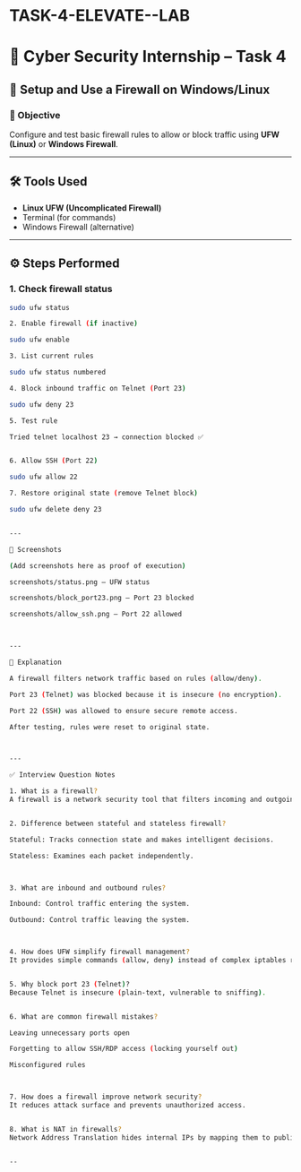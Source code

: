 # TASK-4-ELEVATE--LAB

# 🔐 Cyber Security Internship – Task 4  

## 📌 Setup and Use a Firewall on Windows/Linux  

### 🎯 Objective  
Configure and test basic firewall rules to allow or block traffic using **UFW (Linux)** or **Windows Firewall**.  

---

## 🛠️ Tools Used  
- **Linux UFW (Uncomplicated Firewall)**  
- Terminal (for commands)  
- Windows Firewall (alternative)  

---

## ⚙️ Steps Performed  

### 1. Check firewall status  
```bash
sudo ufw status

2. Enable firewall (if inactive)

sudo ufw enable

3. List current rules

sudo ufw status numbered

4. Block inbound traffic on Telnet (Port 23)

sudo ufw deny 23

5. Test rule

Tried telnet localhost 23 → connection blocked ✅


6. Allow SSH (Port 22)

sudo ufw allow 22

7. Restore original state (remove Telnet block)

sudo ufw delete deny 23


---

📸 Screenshots

(Add screenshots here as proof of execution)

screenshots/status.png – UFW status

screenshots/block_port23.png – Port 23 blocked

screenshots/allow_ssh.png – Port 22 allowed



---

📖 Explanation

A firewall filters network traffic based on rules (allow/deny).

Port 23 (Telnet) was blocked because it is insecure (no encryption).

Port 22 (SSH) was allowed to ensure secure remote access.

After testing, rules were reset to original state.



---

✅ Interview Question Notes

1. What is a firewall?
A firewall is a network security tool that filters incoming and outgoing traffic based on rules.


2. Difference between stateful and stateless firewall?

Stateful: Tracks connection state and makes intelligent decisions.

Stateless: Examines each packet independently.



3. What are inbound and outbound rules?

Inbound: Control traffic entering the system.

Outbound: Control traffic leaving the system.



4. How does UFW simplify firewall management?
It provides simple commands (allow, deny) instead of complex iptables rules.


5. Why block port 23 (Telnet)?
Because Telnet is insecure (plain-text, vulnerable to sniffing).


6. What are common firewall mistakes?

Leaving unnecessary ports open

Forgetting to allow SSH/RDP access (locking yourself out)

Misconfigured rules



7. How does a firewall improve network security?
It reduces attack surface and prevents unauthorized access.


8. What is NAT in firewalls?
Network Address Translation hides internal IPs by mapping them to public.


--
